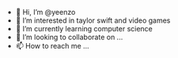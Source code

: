 - 👋 Hi, I’m @yeenzo
- 👀 I’m interested in taylor swift and video games
- 🌱 I’m currently learning computer science
- 💞️ I’m looking to collaborate on ...
- 📫 How to reach me ...

<!---
yeenzo/yeenzo is a ✨ special ✨ repository because its `README.md` (this file) appears on your GitHub profile.
You can click the Preview link to take a look at your changes.
--->
